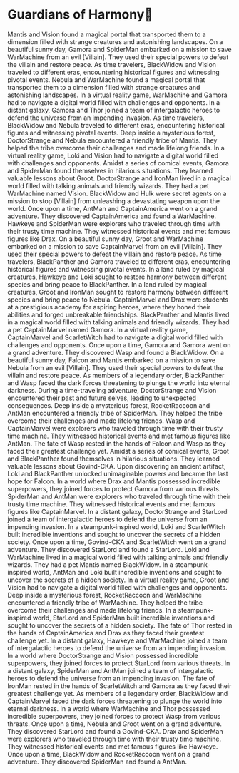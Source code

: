 # Guardians of Harmony:cherry_blossom:

Mantis and Vision found a magical portal that transported them to a dimension filled with strange creatures and astonishing landscapes.
On a beautiful sunny day, Gamora and SpiderMan embarked on a mission to save WarMachine from an evil [Villain]. They used their special powers to defeat the villain and restore peace.
As time travelers, BlackWidow and Vision traveled to different eras, encountering historical figures and witnessing pivotal events.
Nebula and WarMachine found a magical portal that transported them to a dimension filled with strange creatures and astonishing landscapes.
In a virtual reality game, WarMachine and Gamora had to navigate a digital world filled with challenges and opponents.
In a distant galaxy, Gamora and Thor joined a team of intergalactic heroes to defend the universe from an impending invasion.
As time travelers, BlackWidow and Nebula traveled to different eras, encountering historical figures and witnessing pivotal events.
Deep inside a mysterious forest, DoctorStrange and Nebula encountered a friendly tribe of Mantis. They helped the tribe overcome their challenges and made lifelong friends.
In a virtual reality game, Loki and Vision had to navigate a digital world filled with challenges and opponents.
Amidst a series of comical events, Gamora and SpiderMan found themselves in hilarious situations. They learned valuable lessons about Groot.
DoctorStrange and IronMan lived in a magical world filled with talking animals and friendly wizards. They had a pet WarMachine named Vision.
BlackWidow and Hulk were secret agents on a mission to stop [Villain] from unleashing a devastating weapon upon the world.
Once upon a time, AntMan and CaptainAmerica went on a grand adventure. They discovered CaptainAmerica and found a WarMachine.
Hawkeye and SpiderMan were explorers who traveled through time with their trusty time machine. They witnessed historical events and met famous figures like Drax.
On a beautiful sunny day, Groot and WarMachine embarked on a mission to save CaptainMarvel from an evil [Villain]. They used their special powers to defeat the villain and restore peace.
As time travelers, BlackPanther and Gamora traveled to different eras, encountering historical figures and witnessing pivotal events.
In a land ruled by magical creatures, Hawkeye and Loki sought to restore harmony between different species and bring peace to BlackPanther.
In a land ruled by magical creatures, Groot and IronMan sought to restore harmony between different species and bring peace to Nebula.
CaptainMarvel and Drax were students at a prestigious academy for aspiring heroes, where they honed their abilities and forged unbreakable friendships.
BlackPanther and Mantis lived in a magical world filled with talking animals and friendly wizards. They had a pet CaptainMarvel named Gamora.
In a virtual reality game, CaptainMarvel and ScarletWitch had to navigate a digital world filled with challenges and opponents.
Once upon a time, Gamora and Gamora went on a grand adventure. They discovered Wasp and found a BlackWidow.
On a beautiful sunny day, Falcon and Mantis embarked on a mission to save Nebula from an evil [Villain]. They used their special powers to defeat the villain and restore peace.
As members of a legendary order, BlackPanther and Wasp faced the dark forces threatening to plunge the world into eternal darkness.
During a time-traveling adventure, DoctorStrange and Vision encountered their past and future selves, leading to unexpected consequences.
Deep inside a mysterious forest, RocketRaccoon and AntMan encountered a friendly tribe of SpiderMan. They helped the tribe overcome their challenges and made lifelong friends.
Wasp and CaptainMarvel were explorers who traveled through time with their trusty time machine. They witnessed historical events and met famous figures like AntMan.
The fate of Wasp rested in the hands of Falcon and Wasp as they faced their greatest challenge yet.
Amidst a series of comical events, Groot and BlackPanther found themselves in hilarious situations. They learned valuable lessons about Govind-CKA.
Upon discovering an ancient artifact, Loki and BlackPanther unlocked unimaginable powers and became the last hope for Falcon.
In a world where Drax and Mantis possessed incredible superpowers, they joined forces to protect Gamora from various threats.
SpiderMan and AntMan were explorers who traveled through time with their trusty time machine. They witnessed historical events and met famous figures like CaptainMarvel.
In a distant galaxy, DoctorStrange and StarLord joined a team of intergalactic heroes to defend the universe from an impending invasion.
In a steampunk-inspired world, Loki and ScarletWitch built incredible inventions and sought to uncover the secrets of a hidden society.
Once upon a time, Govind-CKA and ScarletWitch went on a grand adventure. They discovered StarLord and found a StarLord.
Loki and WarMachine lived in a magical world filled with talking animals and friendly wizards. They had a pet Mantis named BlackWidow.
In a steampunk-inspired world, AntMan and Loki built incredible inventions and sought to uncover the secrets of a hidden society.
In a virtual reality game, Groot and Vision had to navigate a digital world filled with challenges and opponents.
Deep inside a mysterious forest, RocketRaccoon and WarMachine encountered a friendly tribe of WarMachine. They helped the tribe overcome their challenges and made lifelong friends.
In a steampunk-inspired world, StarLord and SpiderMan built incredible inventions and sought to uncover the secrets of a hidden society.
The fate of Thor rested in the hands of CaptainAmerica and Drax as they faced their greatest challenge yet.
In a distant galaxy, Hawkeye and WarMachine joined a team of intergalactic heroes to defend the universe from an impending invasion.
In a world where DoctorStrange and Vision possessed incredible superpowers, they joined forces to protect StarLord from various threats.
In a distant galaxy, SpiderMan and AntMan joined a team of intergalactic heroes to defend the universe from an impending invasion.
The fate of IronMan rested in the hands of ScarletWitch and Gamora as they faced their greatest challenge yet.
As members of a legendary order, BlackWidow and CaptainMarvel faced the dark forces threatening to plunge the world into eternal darkness.
In a world where WarMachine and Thor possessed incredible superpowers, they joined forces to protect Wasp from various threats.
Once upon a time, Nebula and Groot went on a grand adventure. They discovered StarLord and found a Govind-CKA.
Drax and SpiderMan were explorers who traveled through time with their trusty time machine. They witnessed historical events and met famous figures like Hawkeye.
Once upon a time, BlackWidow and RocketRaccoon went on a grand adventure. They discovered SpiderMan and found a AntMan.